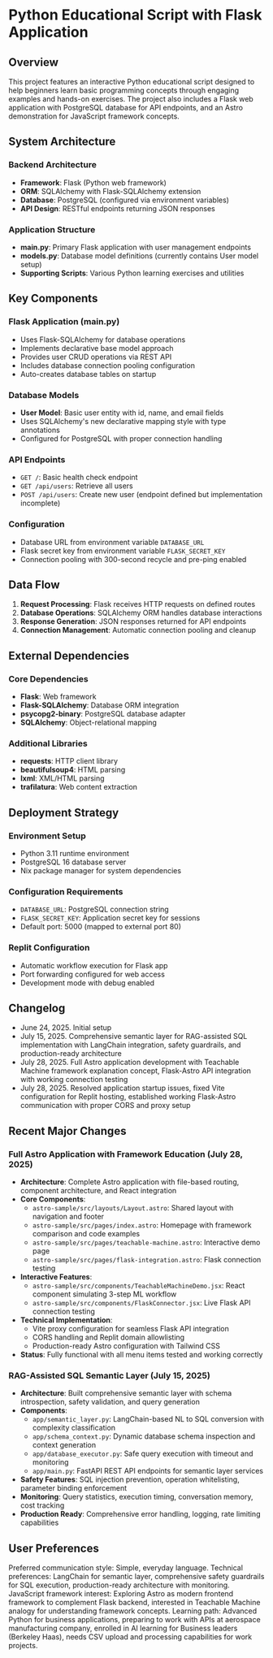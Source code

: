 # Python Educational Script with Flask Application

## Overview

This project features an interactive Python educational script designed to help beginners learn basic programming concepts through engaging examples and hands-on exercises. The project also includes a Flask web application with PostgreSQL database for API endpoints, and an Astro demonstration for JavaScript framework concepts.

## System Architecture

### Backend Architecture
- **Framework**: Flask (Python web framework)
- **ORM**: SQLAlchemy with Flask-SQLAlchemy extension
- **Database**: PostgreSQL (configured via environment variables)
- **API Design**: RESTful endpoints returning JSON responses

### Application Structure
- **main.py**: Primary Flask application with user management endpoints
- **models.py**: Database model definitions (currently contains User model setup)
- **Supporting Scripts**: Various Python learning exercises and utilities

## Key Components

### Flask Application (main.py)
- Uses Flask-SQLAlchemy for database operations
- Implements declarative base model approach
- Provides user CRUD operations via REST API
- Includes database connection pooling configuration
- Auto-creates database tables on startup

### Database Models
- **User Model**: Basic user entity with id, name, and email fields
- Uses SQLAlchemy's new declarative mapping style with type annotations
- Configured for PostgreSQL with proper connection handling

### API Endpoints
- `GET /`: Basic health check endpoint
- `GET /api/users`: Retrieve all users
- `POST /api/users`: Create new user (endpoint defined but implementation incomplete)

### Configuration
- Database URL from environment variable `DATABASE_URL`
- Flask secret key from environment variable `FLASK_SECRET_KEY`
- Connection pooling with 300-second recycle and pre-ping enabled

## Data Flow

1. **Request Processing**: Flask receives HTTP requests on defined routes
2. **Database Operations**: SQLAlchemy ORM handles database interactions
3. **Response Generation**: JSON responses returned for API endpoints
4. **Connection Management**: Automatic connection pooling and cleanup

## External Dependencies

### Core Dependencies
- **Flask**: Web framework
- **Flask-SQLAlchemy**: Database ORM integration
- **psycopg2-binary**: PostgreSQL database adapter
- **SQLAlchemy**: Object-relational mapping

### Additional Libraries
- **requests**: HTTP client library
- **beautifulsoup4**: HTML parsing
- **lxml**: XML/HTML parsing
- **trafilatura**: Web content extraction

## Deployment Strategy

### Environment Setup
- Python 3.11 runtime environment
- PostgreSQL 16 database server
- Nix package manager for system dependencies

### Configuration Requirements
- `DATABASE_URL`: PostgreSQL connection string
- `FLASK_SECRET_KEY`: Application secret key for sessions
- Default port: 5000 (mapped to external port 80)

### Replit Configuration
- Automatic workflow execution for Flask app
- Port forwarding configured for web access
- Development mode with debug enabled

## Changelog
- June 24, 2025. Initial setup
- July 15, 2025. Comprehensive semantic layer for RAG-assisted SQL implementation with LangChain integration, safety guardrails, and production-ready architecture
- July 28, 2025. Full Astro application development with Teachable Machine framework explanation concept, Flask-Astro API integration with working connection testing
- July 28, 2025. Resolved application startup issues, fixed Vite configuration for Replit hosting, established working Flask-Astro communication with proper CORS and proxy setup

## Recent Major Changes

### Full Astro Application with Framework Education (July 28, 2025)
- **Architecture**: Complete Astro application with file-based routing, component architecture, and React integration
- **Core Components**:
  - `astro-sample/src/layouts/Layout.astro`: Shared layout with navigation and footer
  - `astro-sample/src/pages/index.astro`: Homepage with framework comparison and code examples
  - `astro-sample/src/pages/teachable-machine.astro`: Interactive demo page
  - `astro-sample/src/pages/flask-integration.astro`: Flask connection testing
- **Interactive Features**: 
  - `astro-sample/src/components/TeachableMachineDemo.jsx`: React component simulating 3-step ML workflow
  - `astro-sample/src/components/FlaskConnector.jsx`: Live Flask API connection testing
- **Technical Implementation**: 
  - Vite proxy configuration for seamless Flask API integration
  - CORS handling and Replit domain allowlisting
  - Production-ready Astro configuration with Tailwind CSS
- **Status**: Fully functional with all menu items tested and working correctly

### RAG-Assisted SQL Semantic Layer (July 15, 2025)
- **Architecture**: Built comprehensive semantic layer with schema introspection, safety validation, and query generation
- **Components**: 
  - `app/semantic_layer.py`: LangChain-based NL to SQL conversion with complexity classification
  - `app/schema_context.py`: Dynamic database schema inspection and context generation
  - `app/database_executor.py`: Safe query execution with timeout and monitoring
  - `app/main.py`: FastAPI REST API endpoints for semantic layer services
- **Safety Features**: SQL injection prevention, operation whitelisting, parameter binding enforcement
- **Monitoring**: Query statistics, execution timing, conversation memory, cost tracking
- **Production Ready**: Comprehensive error handling, logging, rate limiting capabilities

## User Preferences

Preferred communication style: Simple, everyday language.
Technical preferences: LangChain for semantic layer, comprehensive safety guardrails for SQL execution, production-ready architecture with monitoring.
JavaScript framework interest: Exploring Astro as modern frontend framework to complement Flask backend, interested in Teachable Machine analogy for understanding framework concepts.
Learning path: Advanced Python for business applications, preparing to work with APIs at aerospace manufacturing company, enrolled in AI learning for Business leaders (Berkeley Haas), needs CSV upload and processing capabilities for work projects.